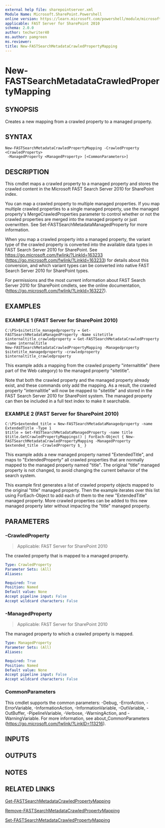 ```yaml
---
external help file: sharepointserver.xml
Module Name: Microsoft.SharePoint.Powershell
online version: https://learn.microsoft.com/powershell/module/microsoft.sharepoint.powershell/new-fastsearchmetadatacrawledpropertymapping
applicable: FAST Server for SharePoint 2010
schema: 2.0.0
author: techwriter40
ms.author: pamgreen
ms.reviewer:
title: New-FASTSearchMetadataCrawledPropertyMapping
---
```


# New-FASTSearchMetadataCrawledPropertyMapping

## SYNOPSIS
Creates a new mapping from a crawled property to a managed property.

## SYNTAX

```
New-FASTSearchMetadataCrawledPropertyMapping -CrawledProperty <CrawledProperty>
 -ManagedProperty <ManagedProperty> [<CommonParameters>]
```

## DESCRIPTION
This cmdlet maps a crawled property to a managed property and stores the crawled content in the Microsoft FAST Search Server 2010 for SharePoint index.

You can map a crawled property to multiple managed properties.
If you map multiple crawled properties to a single managed property, use the managed property's MergeCrawledProperties parameter to control whether or not the crawled properties are merged into the managed property or just overwritten.
See Set-FASTSearchMetadataManagedProperty for more information.

When you map a crawled property into a managed property, the variant type of the crawled property is converted into the available data types in FAST Search Server 2010 for SharePoint.
See https://go.microsoft.com/fwlink/?LinkId=163233 (https://go.microsoft.com/fwlink/?LinkId=163233) for details about this conversion, and which variant types can be converted into native FAST Search Server 2010 for SharePoint types.

For permissions and the most current information about FAST Search Server 2010 for SharePoint cmdlets, see the online documentation, (https://go.microsoft.com/fwlink/?LinkId=163227).

## EXAMPLES

### EXAMPLE 1 (FAST Server for SharePoint 2010)
```
C:\PS>$sitetitle_managedproperty = Get-FASTSearchMetadataManagedProperty -Name sitetitle
$internaltitle_crawledproperty = Get-FASTSearchMetadataCrawledProperty -name internaltitle
New-FASTSearchMetadataCrawledPropertyMapping -Managedproperty $sitetitle_managedproperty -crawledproperty $internaltitle_crawledproperty
```

This example adds a mapping from the crawled property "internaltitle" (here part of the Web category) to the managed property "sitetitle".

Note that both the crawled property and the managed property already exist, and these commands only add the mapping.
As a result, the crawled property "internaltitle" will now be mapped to "sitetitle" and stored in the FAST Search Server 2010 for SharePoint system.
The managed property can then be included in a full text index to make it searchable.

### EXAMPLE 2 (FAST Server for SharePoint 2010)
```
C:\PS>$extended_title = New-FASTSearchMetadataManagedproperty -name ExtendedTitle -Type 1
$title = Get-FASTSearchMetadataManagedProperty -name title
$title.GetCrawledPropertyMappings() | ForEach-Object { New-FASTSearchMetadataCrawledPropertyMapping -ManagedProperty $extended_title -CrawledProperty $_ }
```

This example adds a new managed property named "ExtendedTitle", and maps to "ExtendedProperty" all crawled properties that are normally mapped to the managed property named "title".
The original "title" managed property is not changed, to avoid changing the current behavior of the search system.

This example first generates a list of crawled property objects mapped to the original "title" managed property.
Then the example iterates over this list using ForEach-Object to add each of them to the new "ExtendedTitle" managed property.
More crawled properties can be added to this new managed property later without impacting the "title" managed property.

## PARAMETERS

### -CrawledProperty

> Applicable: FAST Server for SharePoint 2010

The crawled property that is mapped to a managed property.

```yaml
Type: CrawledProperty
Parameter Sets: (All)
Aliases:

Required: True
Position: Named
Default value: None
Accept pipeline input: False
Accept wildcard characters: False
```

### -ManagedProperty

> Applicable: FAST Server for SharePoint 2010

The managed property to which a crawled property is mapped.

```yaml
Type: ManagedProperty
Parameter Sets: (All)
Aliases:

Required: True
Position: Named
Default value: None
Accept pipeline input: False
Accept wildcard characters: False
```

### CommonParameters
This cmdlet supports the common parameters: -Debug, -ErrorAction, -ErrorVariable, -InformationAction, -InformationVariable, -OutVariable, -OutBuffer, -PipelineVariable, -Verbose, -WarningAction, and -WarningVariable. For more information, see about_CommonParameters (https://go.microsoft.com/fwlink/?LinkID=113216).

## INPUTS

## OUTPUTS

## NOTES

## RELATED LINKS

[Get-FASTSearchMetadataCrawledPropertyMapping](Get-FASTSearchMetadataCrawledPropertyMapping.md)

[Remove-FASTSearchMetadataCrawledPropertyMapping](Remove-FASTSearchMetadataCrawledPropertyMapping.md)

[Set-FASTSearchMetadataCrawledPropertyMapping](Set-FASTSearchMetadataCrawledPropertyMapping.md)
